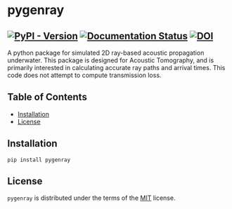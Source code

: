 # pygenray

[![PyPI - Version](https://img.shields.io/pypi/v/pygenray.svg)](https://pypi.org/project/pygenray)
[![Documentation Status](https://readthedocs.org/projects/pygenray/badge/?version=latest)](https://pygenray.readthedocs.io/en/latest/?badge=latest)
[![DOI](https://zenodo.org/badge/DOI/10.5281/zenodo.15783849.svg)](https://doi.org/10.5281/zenodo.15783849)
-----

A python package for simulated 2D ray-based acoustic propagation underwater. This package is designed for Acoustic Tomography, and is primarily interested in calculating accurate ray paths and arrival times. This code does not attempt to compute transmission loss.


## Table of Contents

- [Installation](#installation)
- [License](#license)

## Installation

```console
pip install pygenray
```

## License

`pygenray` is distributed under the terms of the [MIT](https://spdx.org/licenses/MIT.html) license.
